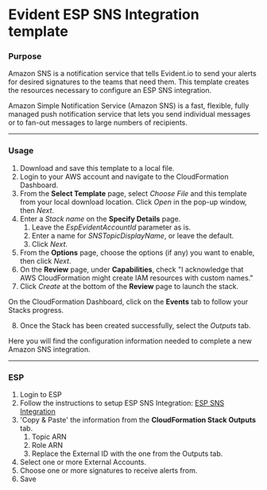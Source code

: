 # Evident ESP SNS Integration template

### Purpose

Amazon SNS is a notification service that tells Evident.io to send your alerts for desired
signatures to the teams that need them. This template creates the resources necessary to
configure an ESP SNS integration.

Amazon Simple Notification Service (Amazon SNS) is a fast, flexible, fully managed push
notification service that lets you send individual messages or to fan-out messages to large
numbers of recipients. 

---

### Usage

1. Download and save this template to a local file.
2. Login to your AWS account and navigate to the CloudFormation Dashboard.
3. From the **Select Template** page, select *Choose File* and this template from your local download location. Click *Open* in the pop-up window, then *Next*.
4. Enter a *Stack name* on the **Specify Details** page.
   1. Leave the *EspEvidentAccountId* parameter as is. 
   2. Enter a name for *SNSTopicDisplayName*, or leave the default.
   3. Click *Next*.
5. From the **Options** page, choose the options (if any) you want to enable, then click *Next*.
6. On the **Review** page, under **Capabilities**, check "I acknowledge that AWS CloudFormation might create IAM resources with custom names."
7. Click *Create* at the bottom of the **Review** page to launch the stack.

On the CloudFormation Dashboard, click on the **Events** tab to follow your Stacks progress.

8. Once the Stack has been created successfully, select the *Outputs* tab.

Here you will find the configuration information needed to complete a new Amazon SNS integration.

---

### ESP

1. Login to ESP
2. Follow the instructions to setup ESP SNS Integration: [ESP SNS Integration](https://esp.evident.io/control_panel/integrations/amazon_sns/)
3. 'Copy & Paste' the information from the **CloudFormation Stack Outputs** tab.
   1. Topic ARN
   2. Role ARN
   3. Replace the External ID with the one from the Outputs tab.
4. Select one or more External Accounts.
5. Choose one or more signatures to receive alerts from.
6. Save

